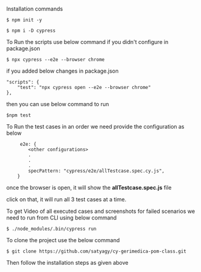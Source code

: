 Installation commands

    $ npm init -y

    $ npm i -D cypress

To Run the scripts use below command if you didn't configure in package.json

    $ npx cypress --e2e --browser chrome

if you added below changes in package.json 

    "scripts": {
        "test": "npx cypress open --e2e --browser chrome"
    },

then you can use below command to run

    $npm test

To Run the test cases in an order we need provide the configuration as below

         e2e: {
            <other configurations>
            .
            .
            .
            specPattern: "cypress/e2e/allTestcase.spec.cy.js",
        }

once the browser is open, it will show the **allTestcase.spec.js** file

click on that, it will run all 3 test cases at a time.


To get Video of all executed cases and screenshots for failed scenarios we need to run from CLI using below command 

    $ ./node_modules/.bin/cypress run


To clone the project use the below command

    $ git clone https://github.com/satyagy/cy-gerimedica-pom-class.git

Then follow the installation steps as given above
